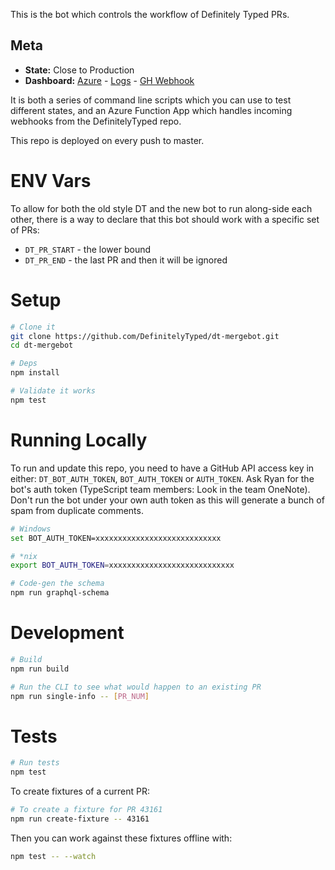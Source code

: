 This is the bot which controls the workflow of Definitely Typed PRs.

## Meta

* __State:__ Close to Production
* __Dashboard:__ [Azure](https://ms.portal.azure.com/#@72f988bf-86f1-41af-91ab-2d7cd011db47/resource/subscriptions/57bfeeed-c34a-4ffd-a06b-ccff27ac91b8/resourceGroups/dtmergebot/providers/Microsoft.Web/sites/DTMergeBot) - [Logs](https://ms.portal.azure.com/#blade/WebsitesExtension/FunctionsIFrameBlade/id/%2Fsubscriptions%2F57bfeeed-c34a-4ffd-a06b-ccff27ac91b8%2FresourceGroups%2Fdtmergebot%2Fproviders%2FMicrosoft.Web%2Fsites%2FDTMergeBot) - [GH Webhook](https://github.com/DefinitelyTyped/DefinitelyTyped/settings/hooks/193097250)

It is both a series of command line scripts which you can use to test different states, and an Azure Function App which handles incoming webhooks from the DefinitelyTyped repo.

This repo is deployed on every push to master.

# ENV Vars

To allow for both the old style DT and the new bot to run along-side each other, there is a way to declare that this bot should work with a specific set of PRs:

- `DT_PR_START` - the lower bound
- `DT_PR_END` - the last PR and then it will be ignored

# Setup

```sh
# Clone it
git clone https://github.com/DefinitelyTyped/dt-mergebot.git
cd dt-mergebot

# Deps
npm install

# Validate it works
npm test
```

# Running Locally

To run and update this repo, you need to have a GitHub API access key in either: `DT_BOT_AUTH_TOKEN`, `BOT_AUTH_TOKEN` or `AUTH_TOKEN`.
Ask Ryan for the bot's auth token (TypeScript team members: Look in the team OneNote).
Don't run the bot under your own auth token as this will generate a bunch of spam from duplicate comments.

```sh
# Windows
set BOT_AUTH_TOKEN=xxxxxxxxxxxxxxxxxxxxxxxxxxxx

# *nix
export BOT_AUTH_TOKEN=xxxxxxxxxxxxxxxxxxxxxxxxxxxx 

# Code-gen the schema
npm run graphql-schema
```

# Development

```sh
# Build
npm run build

# Run the CLI to see what would happen to an existing PR
npm run single-info -- [PR_NUM]
```

# Tests

```sh
# Run tests
npm test
```

To create fixtures of a current PR:

```sh
# To create a fixture for PR 43161
npm run create-fixture -- 43161
```

Then you can work against these fixtures offline with:

```sh
npm test -- --watch
```
